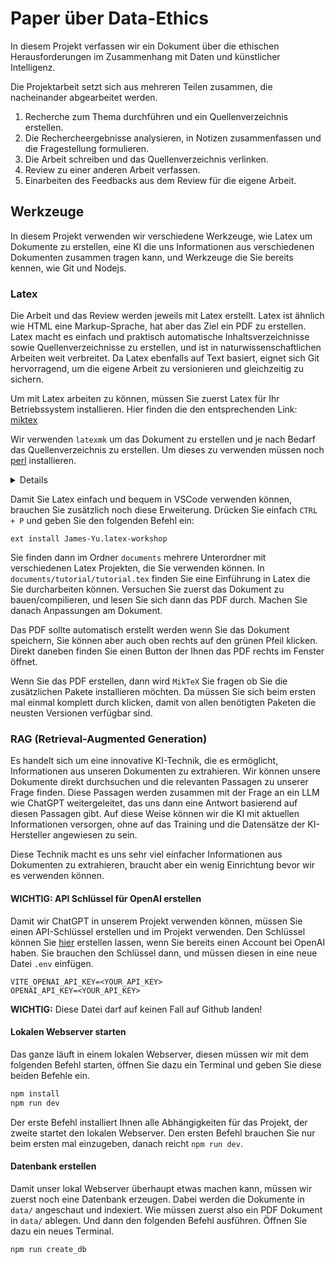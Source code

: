 # Paper über Data-Ethics

In diesem Projekt verfassen wir ein Dokument über die ethischen
Herausforderungen im Zusammenhang mit Daten und künstlicher Intelligenz.

Die Projektarbeit setzt sich aus mehreren Teilen zusammen, die nacheinander
abgearbeitet werden.

1. Recherche zum Thema durchführen und ein Quellenverzeichnis erstellen.
2. Die Rechercheergebnisse analysieren, in Notizen zusammenfassen und die Fragestellung formulieren.
3. Die Arbeit schreiben und das Quellenverzeichnis verlinken.
4. Review zu einer anderen Arbeit verfassen.
5. Einarbeiten des Feedbacks aus dem Review für die eigene Arbeit.

## Werkzeuge

In diesem Projekt verwenden wir verschiedene Werkzeuge, wie Latex um Dokumente
zu erstellen, eine KI die uns Informationen aus verschiedenen Dokumenten
zusammen tragen kann, und Werkzeuge die Sie bereits kennen, wie Git und Nodejs.

### Latex

Die Arbeit und das Review werden jeweils mit Latex erstellt. Latex ist ähnlich
wie HTML eine Markup-Sprache, hat aber das Ziel ein PDF zu erstellen. Latex
macht es einfach und praktisch automatische Inhaltsverzeichnisse sowie
Quellenverzeichnisse zu erstellen, und ist in naturwissenschaftlichen Arbeiten
weit verbreitet. Da Latex ebenfalls auf Text basiert, eignet sich Git
hervorragend, um die eigene Arbeit zu versionieren und gleichzeitig zu sichern.

Um mit Latex arbeiten zu können, müssen Sie zuerst Latex für Ihr Betriebssystem
installieren. Hier finden die den entsprechenden Link:
[miktex](https://miktex.org/download)

Wir verwenden `latexmk` um das Dokument zu erstellen und je nach Bedarf das Quellenverzeichnis zu erstellen. Um dieses zu verwenden müssen noch [perl](https://www.perl.org/get.html) installieren.

<details>

    <summary><b>Vorsicht bei MacOS</b></summary>

    Bei MacOS ist die `MikTeX`-Installation ein weniger schwieriger. Da müssen Sie nach der Installation noch sagen wo Ihr System die Programme die `MikTeX` installiert finden kann. Das können Sie mit dem folgenden Befehl im Terminal machen:

    ```bash
    echo export 'PATH=~/bin:$PATH' >> ~/.zprofile
    ```

    Mehr dazu können Sie hier finden: [Miktex auf MacOS installieren](https://miktex.org/howto/install-miktex-mac) und [Miktex Pfad anpassen](https://miktex.org/howto/modify-path)

</details>

Damit Sie Latex einfach und bequem in VSCode verwenden können, brauchen Sie
zusätzlich noch diese Erweiterung. Drücken Sie einfach `CTRL + P` und geben Sie
den folgenden Befehl ein:

```text
ext install James-Yu.latex-workshop
```

Sie finden dann im Ordner `documents` mehrere Unterordner mit verschiedenen
Latex Projekten, die Sie verwenden können. In `documents/tutorial/tutorial.tex` finden Sie eine Einführung in Latex die Sie durcharbeiten können. Versuchen Sie zuerst das Dokument zu bauen/compilieren, und lesen Sie sich dann das PDF durch. Machen Sie danach Anpassungen am Dokument.

Das PDF sollte automatisch erstellt werden wenn Sie das Dokument speichern, Sie können aber auch oben rechts auf den grünen Pfeil klicken. Direkt daneben finden Sie einen Button der Ihnen das PDF rechts im Fenster öffnet.

Wenn Sie das PDF erstellen, dann wird `MikTeX` Sie fragen ob Sie die zusätzlichen Pakete installieren möchten. Da müssen Sie sich beim ersten mal einmal komplett durch klicken, damit von allen benötigten Paketen die neusten Versionen verfügbar sind.

### RAG (Retrieval-Augmented Generation)

Es handelt sich um eine innovative KI-Technik, die es ermöglicht, Informationen
aus unseren Dokumenten zu extrahieren. Wir können unsere Dokumente direkt
durchsuchen und die relevanten Passagen zu unserer Frage finden. Diese Passagen
werden zusammen mit der Frage an ein LLM wie ChatGPT weitergeleitet, das uns
dann eine Antwort basierend auf diesen Passagen gibt. Auf diese Weise können
wir die KI mit aktuellen Informationen versorgen, ohne auf das Training und die
Datensätze der KI-Hersteller angewiesen zu sein.

Diese Technik macht es uns sehr viel einfacher Informationen aus Dokumenten zu
extrahieren, braucht aber ein wenig Einrichtung bevor wir es verwenden können.

#### WICHTIG: API Schlüssel für OpenAI erstellen

Damit wir ChatGPT in unserem Projekt verwenden können, müssen Sie einen
API-Schlüssel erstellen und im Projekt verwenden. Den Schlüssel können Sie
[hier](https://platform.openai.com/api-keys) erstellen lassen, wenn Sie bereits
einen Account bei OpenAI haben. Sie brauchen den Schlüssel dann, und müssen
diesen in eine neue Datei `.env` einfügen.

```text
VITE_OPENAI_API_KEY=<YOUR_API_KEY>
OPENAI_API_KEY=<YOUR_API_KEY>
```

**WICHTIG:** Diese Datei darf auf keinen Fall auf Github landen!

#### Lokalen Webserver starten

Das ganze läuft in einem lokalen Webserver, diesen müssen wir mit dem folgenden
Befehl starten, öffnen Sie dazu ein Terminal und geben Sie diese beiden Befehle
ein.

```bash
npm install
npm run dev
```

Der erste Befehl installiert Ihnen alle Abhängigkeiten für das Projekt, der
zweite startet den lokalen Webserver. Den ersten Befehl brauchen Sie nur beim
ersten mal einzugeben, danach reicht `npm run dev`.

#### Datenbank erstellen

Damit unser lokal Webserver überhaupt etwas machen kann, müssen wir zuerst noch
eine Datenbank erzeugen. Dabei werden die Dokumente in `data/` angeschaut und
indexiert. Wie müssen zuerst also ein PDF Dokument in `data/` ablegen. Und dann
den folgenden Befehl ausführen. Öffnen Sie dazu ein neues Terminal.

```
npm run create_db
```
